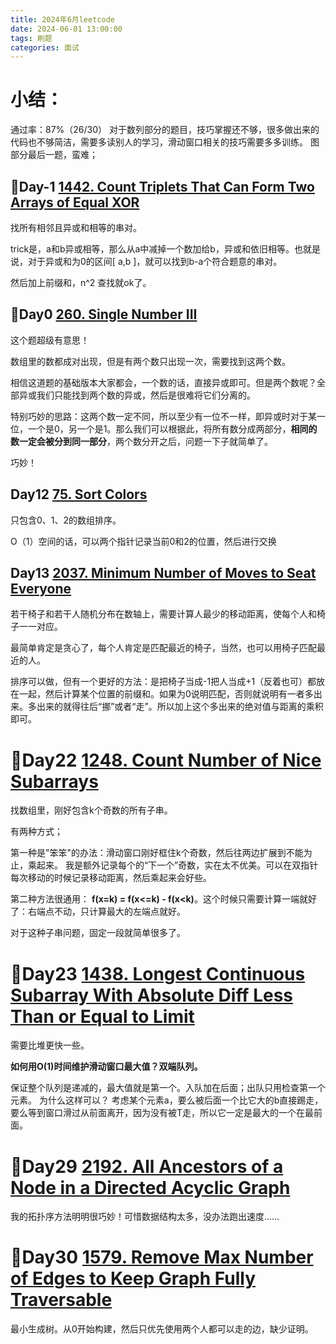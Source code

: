 ```yaml
---
title: 2024年6月leetcode
date: 2024-06-01 13:00:00
tags: 刷题
categories: 面试
---
```

# 小结：
通过率：87%（26/30）
对于数列部分的题目，技巧掌握还不够，很多做出来的代码也不够简洁，需要多读别人的学习，滑动窗口相关的技巧需要多多训练。
图部分最后一题，蛮难；
##  🔶Day-1 [1442. Count Triplets That Can Form Two Arrays of Equal XOR](https://leetcode.com/problems/count-triplets-that-can-form-two-arrays-of-equal-xor/)

找所有相邻且异或和相等的串对。

trick是，a和b异或相等，那么从a中减掉一个数加给b，异或和依旧相等。也就是说，对于异或和为0的区间[ a,b ]，就可以找到b-a个符合题意的串对。

然后加上前缀和，n^2 查找就ok了。

## 🔶Day0 [260. Single Number III](https://leetcode.com/problems/single-number-iii/)

这个题超级有意思！

数组里的数都成对出现，但是有两个数只出现一次，需要找到这两个数。

相信这道题的基础版本大家都会，一个数的话，直接异或即可。但是两个数呢？全部异或我们只能找到两个数的异或，然后是很难将它们分离的。

特别巧妙的思路：这两个数一定不同，所以至少有一位不一样，即异或时对于某一位，一个是0，另一个是1。那么我们可以根据此，将所有数分成两部分，**相同的数一定会被分到同一部分**，两个数分开之后，问题一下子就简单了。

巧妙！

## Day12 [75. Sort Colors](https://leetcode.com/problems/sort-colors/)

只包含0、1、2的数组排序。

O（1）空间的话，可以两个指针记录当前0和2的位置，然后进行交换

## Day13 [2037. Minimum Number of Moves to Seat Everyone](https://leetcode.com/problems/minimum-number-of-moves-to-seat-everyone/)

若干椅子和若干人随机分布在数轴上，需要计算人最少的移动距离，使每个人和椅子一一对应。

最简单肯定是贪心了，每个人肯定是匹配最近的椅子，当然，也可以用椅子匹配最近的人。

排序可以做，但有一个更好的方法：是把椅子当成-1把人当成+1（反着也可）都放在一起，然后计算某个位置的前缀和。如果为0说明匹配，否则就说明有一者多出来。多出来的就得往后“挪”或者“走”。所以加上这个多出来的绝对值与距离的乘积即可。

# 🔶Day22 [1248. Count Number of Nice Subarrays](https://leetcode.com/problems/count-number-of-nice-subarrays/)

找数组里，刚好包含k个奇数的所有子串。

有两种方式；

第一种是"笨笨"的办法：滑动窗口刚好框住k个奇数，然后往两边扩展到不能为止，乘起来。 我是额外记录每个的“下一个”奇数，实在太不优美。可以在双指针每次移动的时候记录移动距离，然后乘起来会好些。

第二种方法很通用： **f(x=k) = f(x<=k) - f(x<k)**。这个时候只需要计算一端就好了：右端点不动，只计算最大的左端点就好。

对于这种子串问题，固定一段就简单很多了。

# 🔶Day23 [1438. Longest Continuous Subarray With Absolute Diff Less Than or Equal to Limit](https://leetcode.com/problems/longest-continuous-subarray-with-absolute-diff-less-than-or-equal-to-limit/)

需要比堆更快一些。

**如何用O(1)时间维护滑动窗口最大值？双端队列。**

保证整个队列是递减的，最大值就是第一个。入队加在后面；出队只用检查第一个元素。 为什么这样可以？ 考虑某个元素a，要么被后面一个比它大的b直接踢走，要么等到窗口滑过从前面离开，因为没有被T走，所以它一定是最大的一个在最前面。

# 🔶Day29 [2192. All Ancestors of a Node in a Directed Acyclic Graph](https://leetcode.com/problems/all-ancestors-of-a-node-in-a-directed-acyclic-graph/)
我的拓扑序方法明明很巧妙！可惜数据结构太多，没办法跑出速度……

# 🔶Day30 [1579. Remove Max Number of Edges to Keep Graph Fully Traversable](https://leetcode.com/problems/remove-max-number-of-edges-to-keep-graph-fully-traversable/)

最小生成树。从0开始构建，然后只优先使用两个人都可以走的边，缺少证明。